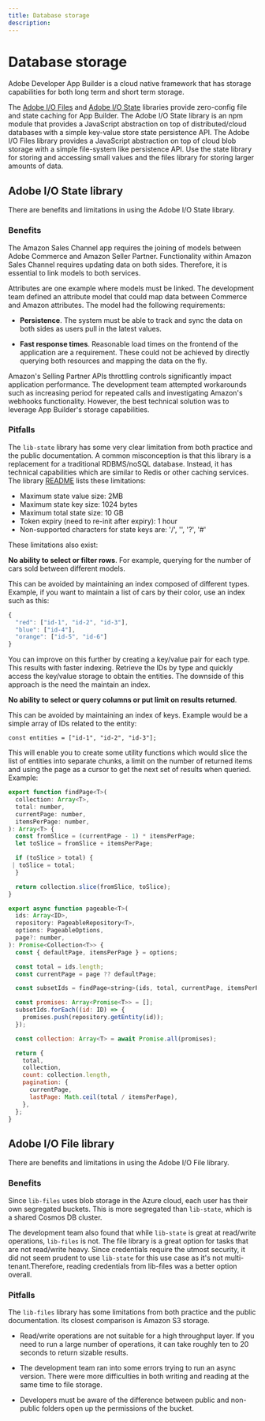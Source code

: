 ```yaml
---
title: Database storage
description: 
---
```


# Database storage

Adobe Developer App Builder is a cloud native framework that has storage capabilities for both long term and short term storage.

The [Adobe I/O Files](https://github.com/adobe/aio-lib-files) and [Adobe I/O State](https://github.com/adobe/aio-lib-state) libraries provide zero-config file and state caching for App Builder. The Adobe I/O State library is an npm module that provides a JavaScript abstraction on top of distributed/cloud databases with a simple key-value store state persistence API. The Adobe I/O Files library provides a JavaScript abstraction on top of cloud blob storage with a simple file-system like persistence API. Use the state library for storing and accessing small values and the files library for storing larger amounts of data.

## Adobe I/O State library

There are benefits and limitations in using the Adobe I/O State library.

### Benefits

The Amazon Sales Channel app requires the joining of models between Adobe Commerce and Amazon Seller Partner. Functionality within Amazon Sales Channel requires updating data on both sides. Therefore, it is essential to link models to both services.

Attributes are one example where models must be linked. The development team defined an attribute model that could map data between Commerce and Amazon attributes. The model had the following requirements:

* **Persistence**. The system must be able to track and sync the data on both sides as users pull in the latest values.

* **Fast response times**. Reasonable load times on the frontend of the application are a requirement. These could not be achieved by directly querying both resources and mapping the data on the fly.

Amazon's Selling Partner APIs throttling controls significantly impact application performance. The development team attempted workarounds such as increasing period for repeated calls and investigating Amazon's webhooks functionality. However, the best technical solution was to leverage App Builder's storage capabilities.

### Pitfalls

The `lib-state` library has some very clear limitation from both practice and the public documentation. A common misconception is that this library is a replacement for a traditional RDBMS/noSQL database. Instead, it has technical capabilities which are similar to Redis or other caching services. The library [README](https://github.com/adobe/aio-lib-state) lists these limitations:

* Maximum state value size: 2MB
* Maximum state key size: 1024 bytes
* Maximum total state size: 10 GB
* Token expiry (need to re-init after expiry): 1 hour
* Non-supported characters for state keys are: '/', '\', '?', '#'

These limitations also exist:

**No ability to select or filter rows**. For example, querying for the number of cars sold between different models.

This can be avoided by maintaining an index composed of different types. Example, if you want to maintain a list of cars by their color, use an index such as this:

```js
{
  "red": ["id-1", "id-2", "id-3"],
  "blue": ["id-4"],
  "orange": ["id-5", "id-6"]
}
```

You can improve on this further by creating a key/value pair for each type. This results with faster indexing. Retrieve the IDs by type and quickly access the key/value storage to obtain the entities. The downside of this approach is the need the maintain an index.

**No ability to select or query columns or put limit on results returned**.

This can be avoided by maintaining an index of keys. Example would be a simple array of IDs related to the entity:

`const entities = ["id-1", "id-2", "id-3"];`

This will enable you to create some utility functions which would slice the list of entities into separate chunks, a limit on the number of returned items and using the page as a cursor to get the next set of results when queried. Example:

```js
export function findPage<T>(
  collection: Array<T>,
  total: number,
  currentPage: number,
  itemsPerPage: number,
): Array<T> {
  const fromSlice = (currentPage - 1) * itemsPerPage;
  let toSlice = fromSlice + itemsPerPage;

  if (toSlice > total) {
 | toSlice = total;
  }

  return collection.slice(fromSlice, toSlice);
}

export async function pageable<T>(
  ids: Array<ID>,
  repository: PageableRepository<T>,
  options: PageableOptions,
  page?: number,
): Promise<Collection<T>> {
  const { defaultPage, itemsPerPage } = options;

  const total = ids.length;
  const currentPage = page ?? defaultPage;

  const subsetIds = findPage<string>(ids, total, currentPage, itemsPerPage);

  const promises: Array<Promise<T>> = [];
  subsetIds.forEach((id: ID) => {
    promises.push(repository.getEntity(id));
  });

  const collection: Array<T> = await Promise.all(promises);

  return {
    total,
    collection,
    count: collection.length,
    pagination: {
      currentPage,
      lastPage: Math.ceil(total / itemsPerPage),
    },
  };
}
```

## Adobe I/O File library

There are benefits and limitations in using the Adobe I/O File library.

### Benefits

Since `lib-files` uses blob storage in the Azure cloud, each user has their own segregated buckets. This is more segregated than `lib-state`, which is a shared Cosmos DB cluster.

The development team also found that while `lib-state` is great at read/write operations, `lib-files` is not. The file library is a great option for tasks that are not read/write heavy. Since credentials require the utmost security, it did not seem prudent to use `lib-state` for this use case as it's not multi-tenant.Therefore, reading credentials from lib-files was a better option overall.

### Pitfalls

The `lib-files` library has some limitations from both practice and the public documentation. Its closest comparison is Amazon S3 storage.

* Read/write operations are not suitable for a high throughput layer. If you need to run a large number of operations, it can take roughly ten to 20 seconds to return sizable results.

* The development team ran into some errors trying to run an async version. There were more difficulties in both writing and reading at the same time to file storage.

* Developers must be aware of the difference between public  and non-public folders open up the permissions of the bucket.
